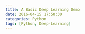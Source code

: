 ```yaml
---
title: A Basic Deep Learning Demo
date: 2016-04-15 17:50:30
categories: Python
tags: [Python, Deep-Learning]
---
```

